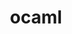 ---
title: "ocaml"
layout: cache
categories: [package, develop-2025-05-18]
meta: {"compilers": ["gcc@11.4.0"], "num_specs": 1, "num_specs_by_stack": {"hep": 1, "root": 1}, "oss": ["ubuntu22.04"], "platforms": ["linux"], "stacks": ["hep", "root"], "targets": ["x86_64_v3"], "versions": ["5.2.1"]}
spec_details: [{"compiler": "gcc@11.4.0", "hash": "ptjchp7p2y6ukcdrxki3sc6mjcwgn7cc", "os": "ubuntu22.04", "platform": "linux", "size": "-", "stacks": ["hep", "root"], "target": "x86_64_v3", "variants": ["build_system=generic", "+force-safe-string"], "versions": ["5.2.1"]}]
---